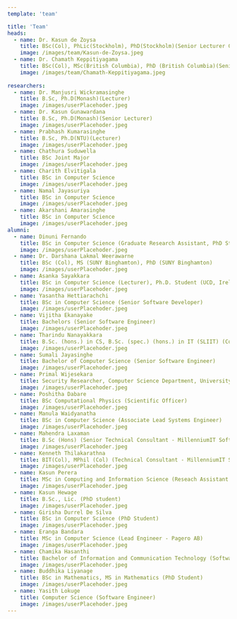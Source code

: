 ```yaml
---
template: 'team'

title: 'Team'
heads:
  - name: Dr. Kasun de Zoysa
    title: BSc(Col), PhLic(Stockholm), PhD(Stockholm)(Senior Lecturer Gr. I)
    image: /images/team/Kasun-de-Zoysa.jpeg
  - name: Dr. Chamath Keppitiyagama
    title: BSc(Col), MSc(British Columbia), PhD (British Columbia)(Senior Lecturer Gr. I)
    image: /images/team/Chamath-Keppitiyagama.jpeg
    
researchers:
  - name: Dr. Manjusri Wickramasinghe
    title: B.Sc, Ph.D(Monash)(Lecturer)
    image: /images/userPlacehoder.jpeg
  - name: Dr. Kasun Gunawardana
    title: B.Sc, Ph.D(Monash)(Senior Lecturer)
    image: /images/userPlacehoder.jpeg
  - name: Prabhash Kumarasinghe
    title: B.Sc, Ph.D(NTU)(Lecturer)
    image: /images/userPlacehoder.jpeg
  - name: Chathura Suduwella
    title: BSc Joint Major
    image: /images/userPlacehoder.jpeg
  - name: Charith Elvitigala
    title: BSc in Computer Science
    image: /images/userPlacehoder.jpeg
  - name: Namal Jayasuriya
    title: BSc in Computer Science
    image: /images/userPlacehoder.jpeg
  - name: Akarshani Amarasinghe
    title: BSc in Computer Science
    image: /images/userPlacehoder.jpeg
alumni:
  - name: Dinuni Fernando
    title: BSc in Computer Science (Graduate Research Assistant, PhD Student)
    image: /images/userPlacehoder.jpeg
  - name: Dr. Darshana Lakmal Weerawarne
    title: BSc (Col), MS (SUNY Binghamton), PhD (SUNY Binghamton) 
    image: /images/userPlacehoder.jpeg
  - name: Asanka Sayakkara
    title: BSc in Computer Science (Lecturer), Ph.D. Student (UCD, Ireland)
    image: /images/userPlacehoder.jpeg
  - name: Yasantha Hettiarachchi
    title: BSc in Computer Science (Senior Software Developer)
    image: /images/userPlacehoder.jpeg
  - name: Vijitha Ekanayake
    title: Bachelors (Senior Software Engineer)
    image: /images/userPlacehoder.jpeg    
  - name: Tharindu Nanayakkara
    title: B.Sc. (hons.) in CS, B.Sc. (spec.) (hons.) in IT (SLIIT) (Consultant - Cloud Solutions)
    image: /images/userPlacehoder.jpeg
  - name: Sumali Jayasinghe
    title: Bachelor of Computer Science (Senior Software Engineer)
    image: /images/userPlacehoder.jpeg
  - name: Primal Wijesekara
    title: Security Researcher, Computer Science Department, University of California, Berkeley (PhD student)
    image: /images/userPlacehoder.jpeg
  - name: Poshitha Dabare
    title: BSc Computational Physics (Scientific Officer)
    image: /images/userPlacehoder.jpeg
  - name: Manula Waidyanatha
    title: BSc in Computer Science (Associate Lead Systems Engineer)
    image: /images/userPlacehoder.jpeg
  - name: Mahendra Laxaman
    title: B.Sc (Hons) (Senior Technical Consultant - MillenniumIT Software Pvt. Ltd.)
    image: /images/userPlacehoder.jpeg
  - name: Kenneth Thilakarathna
    title: BIT(Col), MPhil (Col) (Technical Consultant - MillenniumIT Software Pvt. Ltd.)
    image: /images/userPlacehoder.jpeg
  - name: Kasun Perera
    title: MSc in Computing and Information Science (Reseach Assistant at Singapore University of Technology and Design)
    image: /images/userPlacehoder.jpeg
  - name: Kasun Hewage
    title: B.Sc., Lic. (PhD student)
    image: /images/userPlacehoder.jpeg
  - name: Girisha Durrel De Silva
    title: BSc in Computer Science (PhD Student)
    image: /images/userPlacehoder.jpeg
  - name: Eranga Bandara
    title: MSc in Computer Science (Lead Engineer - Pagero AB)
    image: /images/userPlacehoder.jpeg    
  - name: Chamika Hasanthi
    title: Bachelor of Information and Communication Technology (Software Engineer)
    image: /images/userPlacehoder.jpeg  
  - name: Buddhika Liyanage
    title: BSc in Mathematics, MS in Mathematics (PhD Student)
    image: /images/userPlacehoder.jpeg  
  - name: Yasith Lokuge
    title: Computer Science (Software Engineer)
    image: /images/userPlacehoder.jpeg  
---
```

